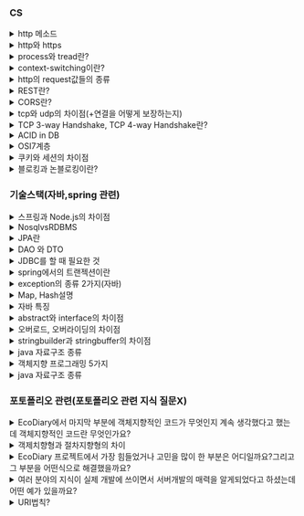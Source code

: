 ### CS

<details>
    <summary>http 메소드</summary>
    <p>우리가 많이 알고있는 GET,POST,PUT,DELETE 뿐만아니라 HEAD, OPTIONS,TRACE,CONNECT가 있다.HEAD는 GET과 비슷하지만 웹서버에서의 헤더정보를 보낸다. OPTIONS는 시스템에서 지원되는 메소드 종류를 확인가능, TRACE는 루프백 메세지를 호출하기 위해 사용, CONNECT는 프락시 기능을 요청할때 사용. <br>->그렇다면 루프백과 프록시에 대해 간단히 설명하시오<br><br>->그렇다면 GET과 POST의 차이점은?<br>get은 캐시가 가능하고 히스토리에 남으며 길이제한이 있으나 post는 캐시되지 안ㅇㅎ으며 히스토리에 남지 않고 길이제한이 없다. post는 body에 정보를 보냄<br>캐시란 데이터나 값을 미리 복사해 놓는 임시장소를 가리킴</p>
</details>

<details>
    <summary>http와 https</summary>
    <p>http는 hyper text transfer protocol으로 서버/클라이언트 모델을 따라 데이터를 주고 받기 위한 프로토콜이다. 즉, HTTP는 인터넷에서 하이퍼텍스트를 교환하기 위한 통신규약으로 80번 포트를 사용하고 있다. https는 http에 데이터 암호화가 추가된 프로토콜이다. HTTPS는 443번 포트를 사용한다. 중간에 제 3자가 정보를 볼 수 없도록 공개키 암호화를 지원하고 있다. <br>->그렇다면 https 동작과정은?<br>
    제3자 인증은 믿을 수 있는 인증기관에 등록된 인증서만 신뢰하는 것이고, 공개키 암호화는 비밀키를 공유하기 위해 사용합니다. 비밀키 암호화는 통신하는 데이터를 암호화하는데 사용합니다.<br>클라이언트는 TCP 3way handshake를 수행한 이후 Client Hello를 전송합니다. 서버는 인증서를 보냅니다.(다른 정보들도 전송하나 검색을 통해 알 수 있는 부분입니다. 대개 그 정도까지는 요구하지 않습니다.)<br>클라이언트는 받은 인증서를 신뢰하기 위해서 등록된 인증기관인지 확인합니다. 이 인증서는 인증기관의 개인키로 암호화되어있고, 공개키로 검증할 수 있습니다.(브라우저에 내장되어있음) 클라이언트는 사이트의 정보와, 서버의 공개키를 얻을 수 있습니다.<br>서버의 공개키로 통신에 사용할 비밀키를 암호화해서 서버에 보냅니다. 서버는 이를 개인키로 확인하고 이후 통신은 공유된 비밀키로 암호화되어 통신합니다.</p>
</details>

<details>
    <summary>process와 tread란?</summary>
    <p>프로세스는 운영체제로부터 자원을 할당받은 작업의 단위이고 스레드는 프로세스가 할당받은 자원을 활용하는 실행 흐름의 단위이다. 즉, 프로세스는 실행중인 프로그램을 의미한다.스레드는 실행 제어만 분리한 것을 의미한다. <br>->그렇다면 스레드가 필요한 이유는? <br>Context_Switching할 때 공유하고 있는 메모리만큼의 메모리 자원을 아낄 수 있으며 스레드는 프로세스 내의 스택 영역을 제외한 모든 메모리를 공유하기 때문에 통신의 부담이 적어서 응답 시간이 빠르다.<br>->그렇다면 multi-thread란?<br>하나의 프로세스가 여러작업을 여러 스레드를 사용하여 동시에 처리하는 것을 의미한다.
    <br>->그렇다면 thread-safety란?<br>기본적으로 스레드는 스레드간 메모리를 공유하기 때문에, 하나의 스레드에서 문제가 생길경우 다른 스레드에 영향을 끼칠 수 있다. 그러한 부분에서 thread-safety란 여러 스레드가 사용되어도 안전하다는 것을 뜻한다.</p> 
</details>

<details>
    <summary>context-switching이란?</summary>
    <p>한 Task가 끝날 때까지 기다리는 것이 아닌 여러 작업을 번갈아가며 실행해서 동시에 처리될 수 있도록 하는 방법이다.  </p>
</details>

<details>
    <summary>http의 request값들의 종류 </summary>
    <p>굉장히 많음....200(OK),400(사용자의 잘못된 요청을 처리할 수 없음), 401(Unauthorized),403(Forbidden 접근금지),404(요청한 페이지 없음) 등....</p>
</details>

<details>
    <summary>REST란?</summary>
    <p>HTTP URI를 통해 자원을 명시하고 HTTP메소드를 통해 해당 자원에 대한 CRUD를 적용하는 것을 의미한다. 또한,자원을 이름으로 구분하여 해당 자원의 상태를 주고 받는 모든 것을 의미한다. </p>
</details>

<details>
    <summary>CORS란?</summary>
    <p>Cross-Origin Resource Sharing의 줄임말로 보통 서로 다른 출처를 가진 리소스를 사용할 때 일어난다. 기본적으로 다른 출처인 리소스는 사용 불가능하기 때문에 해결방법은 "Access-Control-Allow-Origin" 헤더를 넣어주거나 프록시 기능을 이용해 CORS 정책을 우회하는 방법을 사용하는 것이 있습니다.</p>
</details>

<details>
    <summary>tcp와 udp의 차이점(+연결을 어떻게 보장하는지)</summary>
    <p>tcp는 연결 지향형 프로토콜이고 udp는 데이터를 데이터 그램 단위로 전송하는 프로토콜이다. tcp는 가상 회선을 만들어 신뢰성을 보장하도록하는 프로토콜이다. 따로 신뢰성을 보장하기 위한 절차가 없는 udp에 비해 속도가 느린편이다. 그래서 tcp는 파일전송과 같은 신뢰성이 중요한 서비스에 사용되고 udp는 스트리밍과 같이 연속성이 더 중요한 서비스에 사용된다. (+upd도 신뢰성을 udp자체에서 보장하지 않을 뿐, 개발자가 직접 설정가능)</p>
</details>

<details>
    <summary>TCP 3-way Handshake, TCP 4-way Handshake란?</summary>
    <p>TCP 3-way Handshake : 정확한 전송을 보장하기 위해 상대방 컴퓨터와 사전에 세션을 수립하는 과정을 의미한다.TCP 4-way Handshake : 전자가 TCP의 연결을 초기화 할때 사용한다면, 이것은 세션을 종료하기 위해 수행되는 절차입니다. <br>->각각의 과정은? </p>
</details>

<details>
    <summary>ACID in DB</summary>
    <p>트랜잭션의 성질로 말함
    -> 
    <br>Atomicity(원자성) : 한 트랜잭션 내에서 실행한 작업들은 하나로 간주한다. 즉, 모두 성공 또는 모두 실패
    <br>Consistency(일관성) : 트랜잭션은 일관성 있는 데이터베이스 상태를 유지한다.
    <br>Isolation(격리성) : 동시에 실행되는 트랜잭션들이 서로 영향을 미치지 않도록 격리해야한다.
    <br>Durability(지속성) : 트랜잭션을 성공적으로 마치면 결과가 항상 저장되어야 한다. </p>
</details>

<details>
    <summary>OSI7계층</summary>
    <p>네트워크 통신을 구성하는 요소들을 7개의 계층으로 표준화한것<br>물리계층
    <br>데이터 링크 계층<br>네트워크 계층<br>전송계층<br>세션 계층<br>표현계층<br>응용계층</p>
</details>

<details>
    <summary>쿠키와 세션의 차이점</summary>
    <p>기본적으로 둘은 정보(로그인 정보)를 저장한다. BUT, 쿠키는 로컬에 저장, 세션은 서버에 저장
    <br></p>
</details>

<details>
    <summary>블로킹과 논블로킹이란?</summary>
    <p>자신의 작업을 하다가 다른 작업 주체가 하는 작업의 시작부터 끝까지 기다렸다가 다시 자신의 작업을 시작한다면 이는 블로킹이고, 다른 주체의 작업과 관계없이 자신의 작업을 계속한다면 이를 논블로킹이라고 한다. (ex.블로킹=JDBC를 사용해 DB에 질의를 날리고 해당 결과를 받아오는 작업)<br>->그렇다면 비동기 동기와는 어떤점이 다른가?<br>비동기/동기는 작업을 수행하는 주체에 기준을, 블로킹/논블로킹은 작업을 수행하는 주체에 초점을 맞춤
    <br></p>
</details>


### 기술스택(자바,spring 관련)



<details>
    <summary>스프링과 Node.js의 차이점</summary>
    <p>보통 내가 스프링을 선택한 이유에서부터 이어지는 질문
    <br>->Spring은 thread가 여러개라 많은 요청을 동시에 처리가능하고 개발된지 오래되어서 버그나 보안문제에서도 안정성 높음.<br>노드는 한 개의 Thread로 수행하므로 효율적이고 빠른 개발이 가능하지만, 안정성 측면에서 떨어짐.</p>
</details>

<details>
    <summary>NosqlvsRDBMS</summary>
    <p>포토폴리오 관련 질문
    <br>-> RDMS : 정해진 규격,형식이 있는 데이터에 적합하고 데이터 간 관계가 있고 작업의 완전성을 보장함. <br>Nosql : 정해진 규격이 없으므로 데이터 저장이 자유롭고 확장성높음. 대부분 key-value 형식
   <br> -> NoSql들만의 공통점에 대한 질문받은 적있음.
    <br>-> 캐시...? 쪽으로 말씀해주셨던 것 같은데... 확실한 답안을 잘 모르겠다. Nosql에서 캐시라고 하면 보통 Redis인데.. 흠.. 아시는분 말씀좀..</p>
</details>
<details>
    <summary>JPA란</summary>
    <p>Java진영에서의 ORM(어플리케이션의 객체를 RDB테이블에 자동으로 영속화 해주는 것/내수준에선 쿼리가 아닌 코드로서 DB를 조작가능하게 하는 것)<br>->그렇다면 JPA를 사용하는 이유는?<br>JPA를 사용하는 이유는 객체지향 프레임워크로서 비지니스 로직이 RDBMS에 의존하는 것이 아니라, 자바 코드로 표현될 수 있어 생산성이 높아지기 때문입니다.<br>->N+1문제가 발생하는 이유와 이를 해결하는 방법은?<br>1개의 쿼리를 실행했을 때, 내부에 존재하는 컬렉션들을 조회해오면서 생기는 문제입니다. OnetoMany 어노테이션 매핑을 하지 않거나 사용할경우, Fetch Join 과 EntityGraph를 사용하는 방법이 있습니다. </p>
</details>


<details>
    <summary>DAO 와 DTO</summary>
    <p></p>
</details>

<details>
    <summary>JDBC를 할 때 필요한 것</summary>
    <p>데베와 연결 경험에서부터 질문받은것 -> mapper</p>
</details>

<details>
    <summary>spring에서의 트랜젝션이란</summary>
    <p>작업의 완전성,무결성을 보장해주는 것으로 작업 중 문제가 발생할 경우, 원상태로 복구해 작업의 일부만 적용되는 현상이 발생하지 않게 만들어주는 기능
    <br>-> 이 질문에서 내가 정의는 잘 모르지만, 개발중 트랜젝션 어노테이션을 통해 문제가 생길 경우, 다시 돌아가게 할 때 사용했다라고 대답하자 그렇다면 롤백은 무엇인가? 라는 질문들어옴
    <br>-> 아마 트랜젝션과 롤백의 차이점을 물어보신듯
    <br>-> 롤백이란?
    <br>-> 롤백은 데이터변경사항이 취소되어 데이터 이전상태로 복구되는 것이며 트랜젝션은 변경된 데이터를 영구적으로 반영하는 커밋,다시 돌아가는 롤백,일부 롤백하는 저장점의 선택지 3개를 통해 작업의 완전성을 보장해주는것</p>
</details>
<details>
    <summary>exception의 종류 2가지(자바)</summary>
    <p>Checked Exception과 Unchecked Exception가 있으며, 전자(일반예외)는 개발자가 반드시 예외처리를 직접 진행해야하는 것이고 후자(실행예외)는 개발자가 직접하지 않아도 된다. </p>
</details>

<details>
    <summary>Map, Hash설명</summary>
    <p>key와 value로 구성된 컬렉션</p>
</details>

<details>
    <summary>자바 특징</summary>
    <p><br>->자바와 C++의 차이점
    <br>->자바가 왜 람다식을 지원하게 되었을까?
    <br>함수형 프로그래밍을 지원하기위해. 
    <br>->자바의 GC에 대해 설명
    <br>힙 영역에서 사용하지 않는 객체들을 제거하는 작업을 총칭한다.
    <br>->자바 전체 구조 다 설명</p>
</details>

<details>
    <summary>abstract와 interface의 차이점</summary>
    <p>추상클래스는 객체의 추상적인 상위개념으로 공통된 개념을 표현할 때 사용하나 인터페이스는 구현 객체가 같은 동작을 한다는 것을 보장하기 위해 사용한다. 전자는 단일상속만 가능하고 연관관계가 있지만, 후자는 다중상속이 가능하고 관계가 없을 수 있다.</p>
</details>

<details>
    <summary>오버로드, 오버라이딩의 차이점</summary>
    <p>오버로드는 자바의 한 클래스 내에 이미 사용하려는 이름과 같은 이름을 가진 메소드가 있더라도 매개변수의 개수 또는 타입이 다르면, 같은 이름을 사용해서 메소드를 정의할 수 있는 것. 오버라이드는 부모클래스로부터 상속받은 메소드를 자식 클래스에서 재정의 하는 것이므로 메소드의 이름, 매개변수, 리턴값이 모두 같아야함.<br>->final을 쓰면 오버로드, 오버라이드의 차이점<br>오버라이딩에서 final을 쓸경우 더이상 오버라이딩 불가. 하지만 오버로드는 메서드 이름만 똑같을 뿐 다르므로 final과 상관없다</p>
</details>

<details>
    <summary>stringbuilder과 stringbuffer의 차이점</summary>
    <p>StringBuilder와 StringBuffer는 Thread-safe 여부의 차이가 있다. StringBuilder는 Thread-safe하지 않다. 그래서 멀티스레드 환경에서 사용할 때는 StringBuffer를 사용한다.</p>
</details>


<details>
    <summary>java 자료구조 종류</summary>
    <p></p>
</details>
<details>
    <summary>객체지향 프로그래밍 5가지</summary>
    <p><br>클래스+인스턴스(객체)<br>클래스:집단에 속하는 속성과 행위를 변수와 메서드로 정의한것,객체:클래스에서 정의한 것을 토대로 실제 메모리에 할당된 것
    <br>추상화<br>공통의 속성이나 기능을 묶어 이름을 붙이는 것
    <br>캡슐화<br>기능과 특성의 모음을 클래스라는 캡슐에 분류해서 넣는 것
    <br>상속<br>부모클래스의 속성과 기능을 그대로 이어받아 사용할수 있게 하는것
    <br>다형성<br>하나의 변수명, 함수명 등이 상황에 따라 다른 의미로 해석될 수 있는 것(ex.오버라이딩, 오버로딩)</p>
</details>

<details>
    <summary>java 자료구조 종류</summary>
    <p></p>
</details>



### 포토폴리오 관련(포토폴리오 관련 지식 질문X)

<details>
    <summary>EcoDiary에서 마지막 부분에 객체지향적인 코드가 무엇인지 계속 생각했다고 했는데 객체지향적인 코드란 무엇인가요?</summary>
    <p>코드 재사용이 용이하고 유지보수가 쉬운 코드라고 생각하고 개발했으며 작게는 하나의 함수에 하나의 기능을 하게 하거나 크게는 JPA를 사용하는 것이 이에 해당합니다.<br>->JPA가 왜 객체지향일까요?<br>JPA를 사용하지 않을 경우, mapper를 사용해서 쿼리에 집중하게 됩니다. 그렇게 되면, 객체를 데이터 전달 역할로서 주로 사용하게 됩니다. 하지만 JPA를 사용하면, 객체와 테이블을 매핑함으로써 기본제공CRUD쿼리를 바탕으로 객체에 중심을 쏟을 수 있게 됩니다. </p>
</details>

<details>
    <summary>객제치향형과 절차지향형의 차이</summary>
    <p>절차지향은 말그대로 순서대로 코드를 작성하는 기법으로 코드의 순서가 바뀌면 동일한 결과를 보장하기 어렵고 유지보수가 어려우나 실행속도가 빠릅니다. 객체지향은 컴퓨터 부품을 하나씩 사 조립을 하는 것과 같이 하나하나의 기능에 따라 코딩을 작성하는 기법입니다. 그렇기 때문에 코드의 재활용성이 높습니다만 그만큼 처리속도가 느립니다.</p>
</details>

<details>
    <summary>EcoDiary 프로젝트에서 가장 힘들었거나 고민을 많이 한 부분은 어디일까요?그리고 그 부분을 어떤식으로 해결했을까요?</summary>
    <p>많은 부분을 고민하고 해결했지만, 아무래도 처음 개발을 시작할때부터 고민이 들었던 패키지 구조가 기억에 남습니다. 처음에는 패키지 구조에 대해 정답을 찾으려고 했지만, 구조마다 각자의 장단점이 있기때문에 사람들마다의 구조는 매우 다양했습니다. 작은 프로젝트를 하는 저로서는 도메인형이 더 깔끔하다고 느꼈고 그렇게 진행했지만, 규모가 커질수록 패키지간의 참조가 많아져 결국에는 계층형이 맞지 않을까 하는 생각이 들었습니다. 그래서 끝난후, 패키지 구조에 정답은 없으며 그때그때마다 맞는 구조를 적용해야한다는 것을 깨달았습니다.  </p>
</details>

<details>
    <summary>여러 분야의 지식이 실제 개발에 쓰이면서 서버개발의 매력을 알게되었다고 하셨는데 어떤 예가 있을까요?</summary>
    <p>처음에 서버를 시작하고 API를 만들게 되면서 URI를 작성하게 되었습니다. URI를 작성하며 평소에 내가 봤던 주소들이 저런 의미였구나를 알게되고 내가 현재 어떤 포트를 사용하고, 어떤 프로토콜이고 사용자는 누구인지 등에 대해 평소 스쳐지나갔던 CS지식들이 눈 앞에 바로 사용되고 있었구나를 실감하게 되었습니다. 
    <br></p>
</details>

<details>
    <summary>URI법칙?</summary>
    <p>/후행슬래시는 URI에 포함되지 않아야한다.<br>계층관계를 나타낼때 슬래시 구분자를 사용해야한다.<br>URI의 가독성을 높이기 위해서 하이픈 문자를 사용한다. <br> 언더바 문자는 URI에 사용하지 않는다. <br>URI를 작성하는 데에는 소문자가 적합하다. <br> 파일확장자는 URI에 포함하지 않습니다. <br> </p>
</details>







